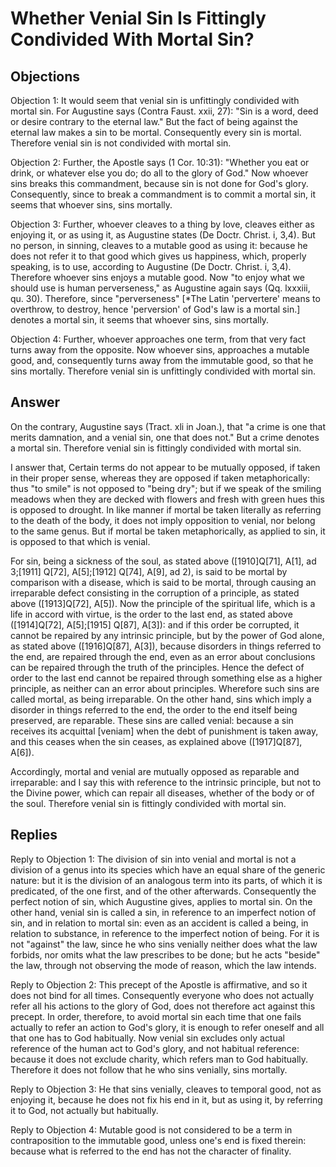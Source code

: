 # Whether Venial Sin Is Fittingly Condivided With Mortal Sin?

## Objections

Objection 1: It would seem that venial sin is unfittingly condivided with mortal sin. For Augustine says (Contra Faust. xxii, 27): "Sin is a word, deed or desire contrary to the eternal law." But the fact of being against the eternal law makes a sin to be mortal. Consequently every sin is mortal. Therefore venial sin is not condivided with mortal sin.

Objection 2: Further, the Apostle says (1 Cor. 10:31): "Whether you eat or drink, or whatever else you do; do all to the glory of God." Now whoever sins breaks this commandment, because sin is not done for God's glory. Consequently, since to break a commandment is to commit a mortal sin, it seems that whoever sins, sins mortally.

Objection 3: Further, whoever cleaves to a thing by love, cleaves either as enjoying it, or as using it, as Augustine states (De Doctr. Christ. i, 3,4). But no person, in sinning, cleaves to a mutable good as using it: because he does not refer it to that good which gives us happiness, which, properly speaking, is to use, according to Augustine (De Doctr. Christ. i, 3,4). Therefore whoever sins enjoys a mutable good. Now "to enjoy what we should use is human perverseness," as Augustine again says (Qq. lxxxiii, qu. 30). Therefore, since "perverseness" [*The Latin 'pervertere' means to overthrow, to destroy, hence 'perversion' of God's law is a mortal sin.] denotes a mortal sin, it seems that whoever sins, sins mortally.

Objection 4: Further, whoever approaches one term, from that very fact turns away from the opposite. Now whoever sins, approaches a mutable good, and, consequently turns away from the immutable good, so that he sins mortally. Therefore venial sin is unfittingly condivided with mortal sin.

## Answer

On the contrary, Augustine says (Tract. xli in Joan.), that "a crime is one that merits damnation, and a venial sin, one that does not." But a crime denotes a mortal sin. Therefore venial sin is fittingly condivided with mortal sin.

I answer that, Certain terms do not appear to be mutually opposed, if taken in their proper sense, whereas they are opposed if taken metaphorically: thus "to smile" is not opposed to "being dry"; but if we speak of the smiling meadows when they are decked with flowers and fresh with green hues this is opposed to drought. In like manner if mortal be taken literally as referring to the death of the body, it does not imply opposition to venial, nor belong to the same genus. But if mortal be taken metaphorically, as applied to sin, it is opposed to that which is venial.

For sin, being a sickness of the soul, as stated above ([1910]Q[71], A[1], ad 3;[1911] Q[72], A[5];[1912] Q[74], A[9], ad 2), is said to be mortal by comparison with a disease, which is said to be mortal, through causing an irreparable defect consisting in the corruption of a principle, as stated above ([1913]Q[72], A[5]). Now the principle of the spiritual life, which is a life in accord with virtue, is the order to the last end, as stated above ([1914]Q[72], A[5];[1915] Q[87], A[3]): and if this order be corrupted, it cannot be repaired by any intrinsic principle, but by the power of God alone, as stated above ([1916]Q[87], A[3]), because disorders in things referred to the end, are repaired through the end, even as an error about conclusions can be repaired through the truth of the principles. Hence the defect of order to the last end cannot be repaired through something else as a higher principle, as neither can an error about principles. Wherefore such sins are called mortal, as being irreparable. On the other hand, sins which imply a disorder in things referred to the end, the order to the end itself being preserved, are reparable. These sins are called venial: because a sin receives its acquittal [veniam] when the debt of punishment is taken away, and this ceases when the sin ceases, as explained above ([1917]Q[87], A[6]).

Accordingly, mortal and venial are mutually opposed as reparable and irreparable: and I say this with reference to the intrinsic principle, but not to the Divine power, which can repair all diseases, whether of the body or of the soul. Therefore venial sin is fittingly condivided with mortal sin.

## Replies

Reply to Objection 1: The division of sin into venial and mortal is not a division of a genus into its species which have an equal share of the generic nature: but it is the division of an analogous term into its parts, of which it is predicated, of the one first, and of the other afterwards. Consequently the perfect notion of sin, which Augustine gives, applies to mortal sin. On the other hand, venial sin is called a sin, in reference to an imperfect notion of sin, and in relation to mortal sin: even as an accident is called a being, in relation to substance, in reference to the imperfect notion of being. For it is not "against" the law, since he who sins venially neither does what the law forbids, nor omits what the law prescribes to be done; but he acts "beside" the law, through not observing the mode of reason, which the law intends.

Reply to Objection 2: This precept of the Apostle is affirmative, and so it does not bind for all times. Consequently everyone who does not actually refer all his actions to the glory of God, does not therefore act against this precept. In order, therefore, to avoid mortal sin each time that one fails actually to refer an action to God's glory, it is enough to refer oneself and all that one has to God habitually. Now venial sin excludes only actual reference of the human act to God's glory, and not habitual reference: because it does not exclude charity, which refers man to God habitually. Therefore it does not follow that he who sins venially, sins mortally.

Reply to Objection 3: He that sins venially, cleaves to temporal good, not as enjoying it, because he does not fix his end in it, but as using it, by referring it to God, not actually but habitually.

Reply to Objection 4: Mutable good is not considered to be a term in contraposition to the immutable good, unless one's end is fixed therein: because what is referred to the end has not the character of finality.
